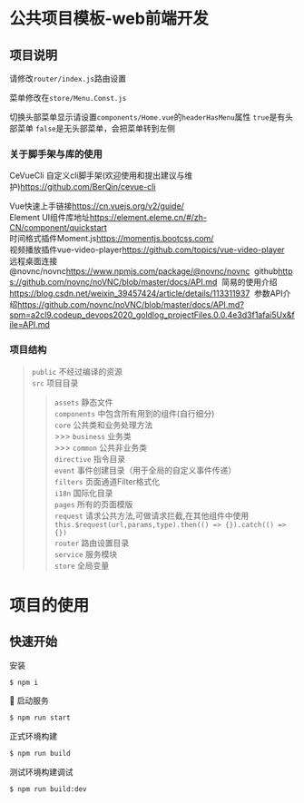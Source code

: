 # 公共项目模板-web前端开发
## 项目说明

请修改`router/index.js`路由设置  

菜单修改在`store/Menu.Const.js`  

切换头部菜单显示请设置`components/Home.vue`的`headerHasMenu`属性 `true`是有头部菜单 `false`是无头部菜单，会把菜单转到左侧

### 关于脚手架与库的使用  

CeVueCli 自定义cli脚手架(欢迎使用和提出建议与维护)<https://github.com/BerQin/cevue-cli>  

Vue快速上手链接<https://cn.vuejs.org/v2/guide/>  
Element UI组件库地址<https://element.eleme.cn/#/zh-CN/component/quickstart>  
时间格式插件Moment.js<https://momentjs.bootcss.com/>  
视频播放插件vue-video-player<https://github.com/topics/vue-video-player>  
远程桌面连接@novnc/novnc<https://www.npmjs.com/package/@novnc/novnc>&nbsp;&nbsp;github<https://github.com/novnc/noVNC/blob/master/docs/API.md>&nbsp;&nbsp;简易的使用介绍<https://blog.csdn.net/weixin_39457424/article/details/113311937>&nbsp;&nbsp;参数API介绍<https://github.com/novnc/noVNC/blob/master/docs/API.md?spm=a2cl9.codeup_devops2020_goldlog_projectFiles.0.0.4e3d3f1afai5Ux&file=API.md>  

### 项目结构

> `public` 不经过编译的资源  
> `src` 项目目录  
  >> `assets` 静态文件  
  >> `components` 中包含所有用到的组件(自行细分)  
  >> `core` 公共类和业务处理方法  
    >>> `business` 业务类   
    >>> `common` 公共非业务类  
  >> `directive` 指令目录  
  >> `event` 事件创建目录（用于全局的自定义事件传递）  
  >> `filters` 页面通道Filter格式化  
  >> `i18n` 国际化目录  
  >> `pages` 所有的页面模版  
  >> `request` 请求公共方法,可做请求拦截,在其他组件中使用 `this.$request(url,params,type).then(() => {}).catch(() => {})`  
  >> `router` 路由设置目录  
  >> `service` 服务模块  
  >> `store` 全局变量  

# 项目的使用
## 快速开始

安装
```bash
$ npm i
```

🖖 启动服务
```bash
$ npm run start
```

正式环境构建
```bash
$ npm run build
```

测试环境构建调试
```bash
$ npm run build:dev
```

